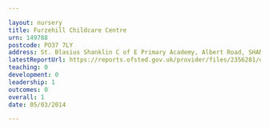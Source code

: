 ```yaml
---

layout: nursery
title: Furzehill Childcare Centre
urn: 149788
postcode: PO37 7LY
address: St. Blasius Shanklin C of E Primary Academy, Albert Road, SHANKLIN, Isle of Wight, PO37 7LY
latestReportUrl: https://reports.ofsted.gov.uk/provider/files/2356281/urn/149788.pdf
teaching: 0
development: 0
leadership: 1
outcomes: 0
overall: 1
date: 05/03/2014

---
```


